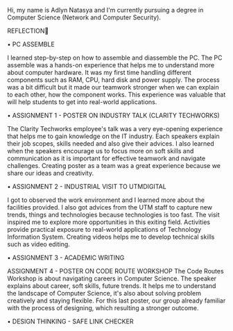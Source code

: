 Hi, my name is Adlyn Natasya and I'm currently pursuing a degree in Computer Science (Network and Computer Security).


REFLECTION📝

• PC ASSEMBLE

I learned step-by-step on how to assemble and diassemble the PC. The PC assemble was a hands-on experience that helps me to understand more about computer hardware. It was my first time handling different components such as RAM, CPU, hard disk and power supply. The process was a bit difficult but it made our teamwork stronger when we can explain to each other, how the component works. This experience was valuable that will help students to get into real-world applications.



• ASSIGNMENT 1 - POSTER ON INDUSTRY TALK (CLARITY TECHWORKS)

The Clarity Techworks employee's talk was a very eye-opening experience that helps me to gain knowledge on the IT industry. Each speakers explain their job scopes, skills needed and also give their advices. I also learned when the speakers encourage us to focus more on soft skills and communication as it is important for effective teamwork and navigate challenges.  Creating poster as a team was a great experience because we share our ideas and creativity.



• ASSIGNMENT 2 - INDUSTRIAL VISIT TO UTMDIGITAL

I got to observed the work environment and I learned more about the facilities provided. I also got advices from the UTM staff to capture new trends, things and technologies because technologies is too fast. The visit inspired me to explore more opportunities in this exiting field. Activities provide practical exposure to real-world applications of Technology Information System. Creating videos helps me to develop technical skills such as video editing.




• ASSIGNMENT 3 - ACADEMIC WRITING

ASSIGNMENT 4 - POSTER ON CODE ROUTE WORKSHOP
The Code Routes Workshop is about navigating careers in Computer Science. The speaker explains about career, soft skills, future trends. It helps me to understand the landscape of Computer Science, it's also about solving problem creatively and staying flexible. For this last poster, our group already familiar with the process of designing, which resulting a stronger outcome.




• DESIGN THINKING - SAFE LINK CHECKER


